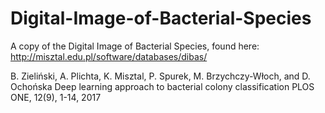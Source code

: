 # Digital-Image-of-Bacterial-Species
A copy of the Digital Image of Bacterial Species, found here: http://misztal.edu.pl/software/databases/dibas/ 

B. Zieliński, A. Plichta, K. Misztal, P. Spurek, M. Brzychczy-Włoch, and D. Ochońska  Deep learning approach to bacterial colony classification PLOS ONE, 12(9), 1-14, 2017 
